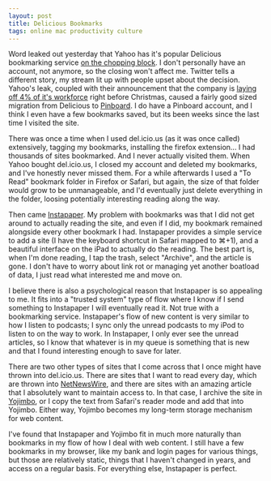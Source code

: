 ```yaml
---
layout: post
title: Delicious Bookmarks
tags: online mac productivity culture
---
```


Word leaked out yesterday that Yahoo has it's popular Delicious bookmarking service [on the chopping block][1].  I don't personally have an account, not anymore, so the closing won't affect me. Twitter tells a different story, my stream lit up with people upset about the decision.  Yahoo's leak, coupled with their announcement that the company is [laying off 4% of it's workforce][2] right before Christmas, caused a fairly good sized migration from Delicious to [Pinboard][3].  I do have a Pinboard account, and I think I even have a few bookmarks saved, but its been weeks since the last time I visited the site.  

There was once a time when I used del.icio.us (as it was once called) extensively, tagging my bookmarks, installing the firefox extension... I had thousands of sites bookmarked.  And I never actually visited them.  When Yahoo bought del.icio.us, I closed my account and deleted my bookmarks, and I've honestly never missed them.  For a while afterwards I used a "To Read" bookmark folder in Firefox or Safari, but again, the size of that folder would grow to be unmanageable, and I'd eventually just delete everything in the folder, loosing potentially interesting reading along the way.  

Then came [Instapaper][4].  My problem with bookmarks was that I did not get around to actually reading the site, and even if I did, my bookmark remained alongside every other bookmark I had.  Instapaper provides a simple service to add a site (I have the keyboard shortcut in Safari mapped to ⌘+1), and a beautiful interface on the iPad to actually do the reading.  The best part is, when I'm done reading, I tap the trash, select "Archive", and the article is gone.  I don't have to worry about link rot or managing yet another boatload of data, I just read what interested me and move on. 

I believe there is also a psychological reason that Instapaper is so appealing to me.  It fits into a "trusted system" type of flow where I know if I send something to Instapaper I will eventually read it.  Not true with a bookmarking service.  Instapaper's flow of new content is very similar to how I listen to podcasts; I sync only the unread podcasts to my iPod to listen to on the way to work.  In Instapaper, I only ever see the unread articles, so I know that whatever is in my queue is something that is new and that I found interesting enough to save for later.

There are two other types of sites that I come across that I once might have thrown into del.icio.us.  There are sites that I want to read every day, which are thrown into [NetNewsWire][5], and there are sites with an amazing article that I absolutely want to maintain access to.  In that case, I archive the site in [Yojimbo][6], or I copy the text from Safari's reader mode and add that into Yojimbo.  Either way, Yojimbo becomes my long-term storage mechanism for web content.  

I've found that Instapaper and Yojimbo fit in much more naturally than bookmarks in my flow of how I deal with web content.  I still have a few bookmarks in my browser, like my bank and login pages for various things, but those are relatively static, things that I haven't changed in years, and access on a regular basis.  For everything else, Instapaper is perfect. 

[1]: http://twitter.com/waxpancake/status/15483488237002752
[2]: http://kara.allthingsd.com/20101215/heres-carol-bartzs-internal-layoff-memo-to-beleaguered-yahoo-troops/
[3]: http://pinboard.in/
[4]: http://www.instapaper.com/
[5]: http://netnewswireapp.com/
[6]: http://www.barebones.com/products/yojimbo/
